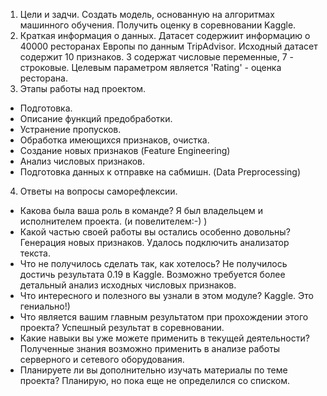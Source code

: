 1. Цели и задчи. Создать модель, основанную на алгоритмах машинного обучения. Получить оценку в соревновании Kaggle.
2. Краткая информация о данных. Датасет содержиит информацию о 40000 ресторанах Европы по данным TripAdvisor. Исходный датасет содержит 10 признаков.  3 содержат числовые переменные, 7 - строковые. Целевым параметром является 'Rating' - оценка ресторана.
3. Этапы работы над проектом.
- Подготовка.
- Описание функций предобработки.
- Устранение пропусков.
- Обработка имеющихся признаков, очистка.
- Создание новых признаков (Feature Engineering)
- Анализ числовых признаков.
- Подготовка данных к отправке на сабмишн. (Data Preprocessing)
4. Ответы на вопросы саморефлексии.
- Какова была ваша роль в команде? Я был владельцем и исполнителем проекта. (и повелителем:-) )
- Какой частью своей работы вы остались особенно довольны? Генерация новых признаков. Удалось подключить анализатор текста.
- Что не получилось сделать так, как хотелось? Не получилось достичь результата 0.19 в Kaggle. Возможно требуется более детальный анализ исходных числовых признаков.
- Что интересного и полезного вы узнали в этом модуле? Kaggle. Это гениально!) 
- Что является вашим главным результатом при прохождении этого проекта? Успешный результат в соревновании.
- Какие навыки вы уже можете применить в текущей деятельности? Полученные знания возможно применить в анализе работы серверного и сетевого оборудования.
- Планируете ли вы дополнительно изучать материалы по теме проекта? Планирую, но пока еще не определился со списком.